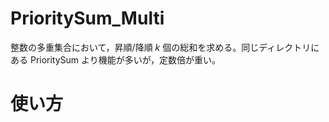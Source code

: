# PrioritySum_Multi
整数の多重集合において，昇順/降順 $`k`$ 個の総和を求める。同じディレクトリにある PrioritySum より機能が多いが，定数倍が重い。
# 使い方
